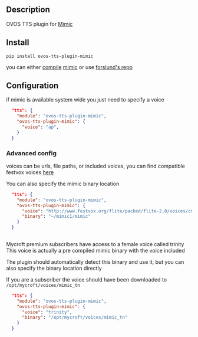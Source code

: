 ## Description

OVOS TTS plugin for [Mimic](https://github.com/MycroftAI/mimic1)

## Install

`pip install ovos-tts-plugin-mimic`

you can either [compile](https://github.com/MycroftAI/mycroft-core/blob/dev/scripts/install-mimic.sh) [mimic](https://github.com/MycroftAI/mimic1) or use [forslund's repo](https://forslund.github.io/mycroft-desktop-repo/)

## Configuration

if mimic is available system wide you just need to specify a voice

```json
  "tts": {
    "module": "ovos-tts-plugin-mimic",
    "ovos-tts-plugin-mimic": {
      "voice": "ap",
    }
  }
```


### Advanced config

voices can be urls, file paths, or included voices, you can find compatible festvox voices [here](http://www.festvox.org/flite/packed/flite-2.0/voices/)

You can also specify the mimic binary location

```json
  "tts": {
    "module": "ovos-tts-plugin-mimic",
    "ovos-tts-plugin-mimic": {
      "voice": "http://www.festvox.org/flite/packed/flite-2.0/voices/cmu_us_fem.flitevox",
      "binary": "~/mimic1/mimic"
    }
  }
        
```

Mycroft premium subscribers have access to a female voice called trinity
This voice is actually a pre compiled mimic binary with the voice included

The plugin should automatically detect this binary and use it, but you can 
also specify the binary location directly

If you are a subscriber the voice should have been downloaded to `/opt/mycroft/voices/mimic_tn`

```json
  "tts": {
    "module": "ovos-tts-plugin-mimic",
    "ovos-tts-plugin-mimic": {
      "voice": "trinity",
      "binary": "/opt/mycroft/voices/mimic_tn"
    }
  }
        
```

